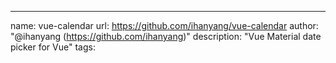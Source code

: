 ---
name: vue-calendar
url: https://github.com/ihanyang/vue-calendar
author: "@ihanyang (https://github.com/ihanyang)"
description: "Vue Material date picker for Vue"
tags: